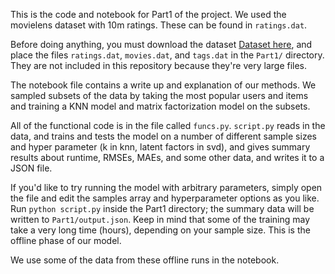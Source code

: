 This is the code and notebook for Part1 of the project. We used the
movielens dataset with 10m ratings. These can be found in `ratings.dat`.

Before doing anything, you must download the dataset [Dataset here](http://grouplens.org/datasets/movielens/10m/),
and place the files `ratings.dat`, `movies.dat`, and `tags.dat` in the `Part1/` directory. They are not
included in this repository because they're very large files.

The notebook file contains a write up and explanation of our methods. 
We sampled subsets of the data by taking the most popular users and items and training a KNN model and matrix factorization model on the subsets.

All of the functional code is in the file called `funcs.py`. `script.py` reads in the data, and trains and tests the model on
a number of different sample sizes and hyper parameter (k in knn, latent factors in svd), and gives summary results about runtime, RMSEs,
MAEs, and some other data, and writes it to a JSON file.

If you'd like to try running the model with arbitrary parameters, simply open the file and edit the samples array and hyperparameter
options as you like. Run `python script.py` inside the Part1 directory;
the summary data will be written to `Part1/output.json`. Keep in 
mind that some of the training may take a very long time (hours), depending on your sample size. This is the offline phase of our model.

We use some of the data from these offline runs in the notebook. 